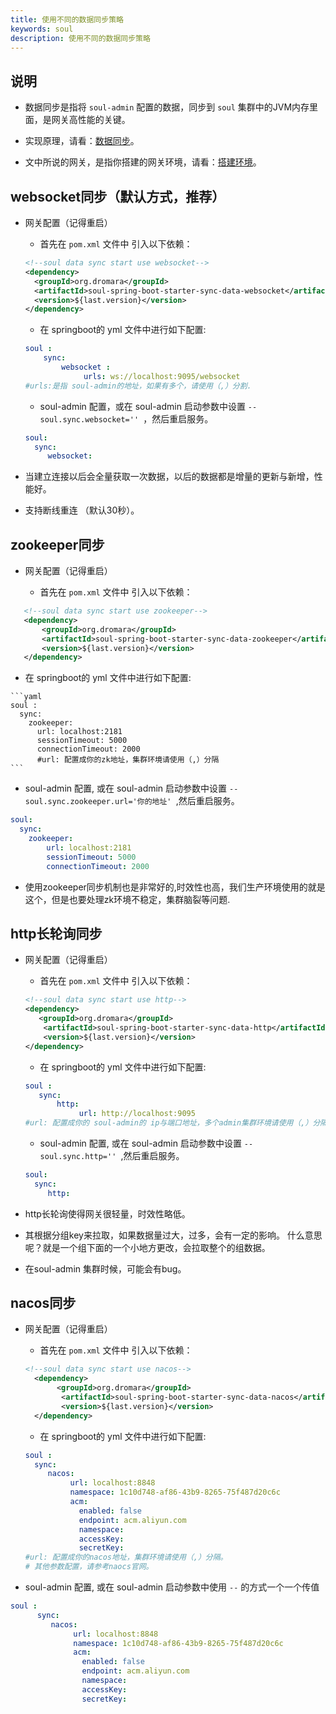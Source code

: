 ```yaml
---
title: 使用不同的数据同步策略
keywords: soul
description: 使用不同的数据同步策略
---
```


## 说明

* 数据同步是指将 `soul-admin` 配置的数据，同步到 `soul` 集群中的JVM内存里面，是网关高性能的关键。

* 实现原理，请看：[数据同步](../data-sync)。

* 文中所说的网关，是指你搭建的网关环境，请看：[搭建环境](../soul-set-up)。

## websocket同步（默认方式，推荐）

* 网关配置（记得重启）

    * 首先在 `pom.xml` 文件中 引入以下依赖：
    
    ```xml
    <!--soul data sync start use websocket-->
    <dependency>
      <groupId>org.dromara</groupId>
      <artifactId>soul-spring-boot-starter-sync-data-websocket</artifactId>
      <version>${last.version}</version>
    </dependency>
    ```
   * 在 springboot的 yml 文件中进行如下配置:
   
  ```yaml
  soul :
      sync:
          websocket :
               urls: ws://localhost:9095/websocket
  #urls:是指 soul-admin的地址，如果有多个，请使用（,）分割.
   ```

    * soul-admin 配置，或在 soul-admin 启动参数中设置 `--soul.sync.websocket='' `，然后重启服务。
   
    ```yaml
    soul:
      sync:
         websocket:
    ```

* 当建立连接以后会全量获取一次数据，以后的数据都是增量的更新与新增，性能好。

* 支持断线重连 （默认30秒）。


## zookeeper同步

* 网关配置（记得重启）

    * 首先在 `pom.xml` 文件中 引入以下依赖：

 ```xml
    <!--soul data sync start use zookeeper-->
    <dependency>
        <groupId>org.dromara</groupId>
        <artifactId>soul-spring-boot-starter-sync-data-zookeeper</artifactId>
        <version>${last.version}</version>
    </dependency>
 ```

   * 在 springboot的 yml 文件中进行如下配置:
   
    ```yaml
    soul :
      sync:
        zookeeper:
          url: localhost:2181
          sessionTimeout: 5000
          connectionTimeout: 2000
          #url: 配置成你的zk地址，集群环境请使用（,）分隔
    ```

   * soul-admin 配置, 或在 soul-admin 启动参数中设置 `--soul.sync.zookeeper.url='你的地址' `,然后重启服务。

```yaml
soul:
  sync:
    zookeeper:
        url: localhost:2181
        sessionTimeout: 5000
        connectionTimeout: 2000
```
* 使用zookeeper同步机制也是非常好的,时效性也高，我们生产环境使用的就是这个，但是也要处理zk环境不稳定，集群脑裂等问题.

## http长轮询同步

* 网关配置（记得重启）

    * 首先在 `pom.xml` 文件中 引入以下依赖：

    ```xml
    <!--soul data sync start use http-->
    <dependency>
       <groupId>org.dromara</groupId>
        <artifactId>soul-spring-boot-starter-sync-data-http</artifactId>
        <version>${last.version}</version>
    </dependency>
    ```

   * 在 springboot的 yml 文件中进行如下配置:
   
   ```yaml
  soul :
      sync:
          http:
               url: http://localhost:9095
  #url: 配置成你的 soul-admin的 ip与端口地址，多个admin集群环境请使用（,）分隔。
   ```
    * soul-admin 配置, 或在 soul-admin 启动参数中设置 `--soul.sync.http='' `,然后重启服务。

    ```yaml
    soul:
      sync:
         http:
    ```

* http长轮询使得网关很轻量，时效性略低。

* 其根据分组key来拉取，如果数据量过大，过多，会有一定的影响。 什么意思呢？就是一个组下面的一个小地方更改，会拉取整个的组数据。

* 在soul-admin 集群时候，可能会有bug。

## nacos同步

* 网关配置（记得重启）

    * 首先在 `pom.xml` 文件中 引入以下依赖：
    
    ```xml
    <!--soul data sync start use nacos-->
      <dependency>
           <groupId>org.dromara</groupId>
            <artifactId>soul-spring-boot-starter-sync-data-nacos</artifactId>
            <version>${last.version}</version>
      </dependency>
    ```

    * 在 springboot的 yml 文件中进行如下配置:
   
    ```yaml
    soul :
      sync:
         nacos:
              url: localhost:8848
              namespace: 1c10d748-af86-43b9-8265-75f487d20c6c
              acm:
                enabled: false
                endpoint: acm.aliyun.com
                namespace:
                accessKey:
                secretKey:
    #url: 配置成你的nacos地址，集群环境请使用（,）分隔。
    # 其他参数配置，请参考naocs官网。
    ```
* soul-admin 配置, 或在 soul-admin 启动参数中使用 `--` 的方式一个一个传值

```yaml
soul :
      sync:
         nacos:
              url: localhost:8848
              namespace: 1c10d748-af86-43b9-8265-75f487d20c6c
              acm:
                enabled: false
                endpoint: acm.aliyun.com
                namespace:
                accessKey:
                secretKey:
```
